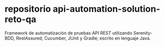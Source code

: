 # repositorio api-automation-solution-reto-qa
Framework de automatización de pruebas API REST utilizando Serenity-BDD, RestAssured, Cucumber, JUnit y Gradle; escrito en lenguaje Java.
